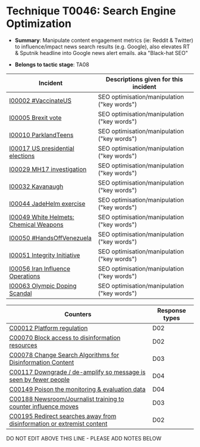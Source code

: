 # Technique T0046: Search Engine Optimization

* **Summary**: Manipulate content engagement metrics (ie: Reddit & Twitter) to influence/impact news search results (e.g. Google), also elevates RT & Sputnik headline into Google news alert emails. aka "Black-hat SEO" 

* **Belongs to tactic stage**: TA08


| Incident | Descriptions given for this incident |
| -------- | -------------------- |
| [I00002 #VaccinateUS](../generated_pages/incidents/I00002.md) | SEO optimisation/manipulation ("key words") |
| [I00005 Brexit vote](../generated_pages/incidents/I00005.md) | SEO optimisation/manipulation ("key words") |
| [I00010 ParklandTeens](../generated_pages/incidents/I00010.md) | SEO optimisation/manipulation ("key words") |
| [I00017 US presidential elections](../generated_pages/incidents/I00017.md) | SEO optimisation/manipulation ("key words") |
| [I00029 MH17 investigation](../generated_pages/incidents/I00029.md) | SEO optimisation/manipulation ("key words") |
| [I00032 Kavanaugh](../generated_pages/incidents/I00032.md) | SEO optimisation/manipulation ("key words") |
| [I00044 JadeHelm exercise](../generated_pages/incidents/I00044.md) | SEO optimisation/manipulation ("key words") |
| [I00049 White Helmets: Chemical Weapons](../generated_pages/incidents/I00049.md) | SEO optimisation/manipulation ("key words") |
| [I00050 #HandsOffVenezuela](../generated_pages/incidents/I00050.md) | SEO optimisation/manipulation ("key words") |
| [I00051 Integrity Initiative](../generated_pages/incidents/I00051.md) | SEO optimisation/manipulation ("key words") |
| [I00056 Iran Influence Operations](../generated_pages/incidents/I00056.md) | SEO optimisation/manipulation ("key words") |
| [I00063 Olympic Doping Scandal](../generated_pages/incidents/I00063.md) | SEO optimisation/manipulation ("key words") |



| Counters | Response types |
| -------- | -------------- |
| [C00012 Platform regulation](../generated_pages/counters/C00012.md) | D02 |
| [C00070 Block access to disinformation resources](../generated_pages/counters/C00070.md) | D02 |
| [C00078 Change Search Algorithms for Disinformation Content](../generated_pages/counters/C00078.md) | D03 |
| [C00117 Downgrade / de-amplify so message is seen by fewer people](../generated_pages/counters/C00117.md) | D04 |
| [C00149 Poison the monitoring & evaluation data](../generated_pages/counters/C00149.md) | D04 |
| [C00188 Newsroom/Journalist training to counter influence moves](../generated_pages/counters/C00188.md) | D03 |
| [C00195 Redirect searches away from disinformation or extremist content ](../generated_pages/counters/C00195.md) | D02 |


DO NOT EDIT ABOVE THIS LINE - PLEASE ADD NOTES BELOW